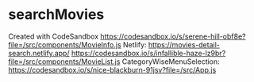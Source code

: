 # searchMovies
Created with CodeSandbox
https://codesandbox.io/s/serene-hill-obf8e?file=/src/components/MovieInfo.js
Netlify: https://movies-detail-search.netlify.app/
https://codesandbox.io/s/infallible-haze-lz9br?file=/src/components/MovieList.js
CategoryWiseMenuSelection: https://codesandbox.io/s/nice-blackburn-91jsv?file=/src/App.js
